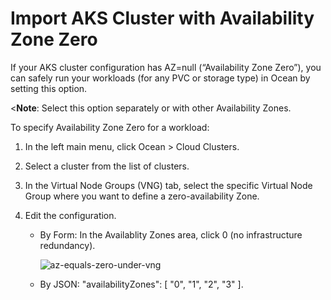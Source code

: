 <meta name=“robots” content=“noindex”>

#  Import AKS Cluster with Availability Zone Zero

If your AKS cluster configuration has AZ=null (“Availability Zone Zero”), you can safely run your workloads (for any PVC or storage type) in Ocean by setting this option.

<**Note**: Select this option separately or with other Availability Zones.

To specify Availability Zone Zero for a workload:

1.  In the left main menu, click Ocean > Cloud Clusters.

2.  Select a cluster from the list of clusters.

3.  In the Virtual Node Groups (VNG) tab, select the specific Virtual Node Group where you want to define a zero-availability Zone.

4.  Edit the configuration.

      -   By Form: In the Availablity Zones area, click 0 (no infrastructure redundancy).

           ![az-equals-zero-under-vng](https://github.com/spotinst/help/assets/159915991/fdfb1e80-8e2c-4d17-909a-2af7e5777061)

      -   By JSON: "availabilityZones": [ "0", "1", "2", "3" ].
  
   
